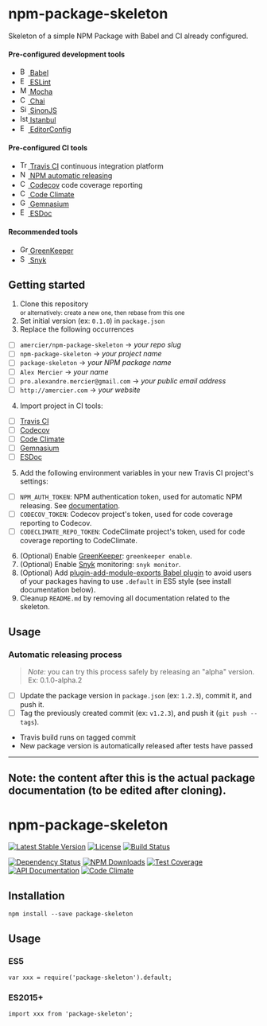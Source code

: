 npm-package-skeleton
====================

Skeleton of a simple NPM Package with Babel and CI already configured.

#### Pre-configured development tools

- [<img alt="Babel" src="https://babeljs.io/favicon-16x16.png" height="16"> Babel](https://babeljs.io/)
- [<img alt="ESLint" src="http://eslint.org/img/favicon.512x512.png" height="16"> ESLint](http://eslint.org/)
- [<img alt="Mocha" src="https://mochajs.org/favicon.ico" height="16"> Mocha](https://mochajs.org/)
- [<img alt="Chai" src="http://chaijs.com/img/favicon.ico" height="16"> Chai](http://chaijs.com/)
- [<img alt="SinonJS" src="http://sinonjs.org/assets/images/favicon.png" height="16"> SinonJS](http://sinonjs.org/)
- [<img alt="Istanbul" src="https://istanbul.js.org/assets/istanbul-logo.png" height="16"> Istanbul](https://github.com/gotwarlost/istanbul)
- [<img alt="EditorConfig" src="http://editorconfig.org/favicon.ico" height="16"> EditorConfig](http://editorconfig.org/)

#### Pre-configured CI tools

- [<img alt="Travis CI" src="https://cdn.travis-ci.org/images/favicon-076a22660830dc325cc8ed70e7146a59.png" height="16"> Travis CI](https://travis-ci.org/) continuous integration platform
- [<img alt="NPM" src="https://www.npmjs.com/static/images/touch-icons/favicon-16x16.png" height="16"> NPM automatic releasing](https://docs.travis-ci.com/user/deployment/npm)
- [<img alt="Codecov" src="https://d234q63orb21db.cloudfront.net/685e381330164f79197bc0e7f75035c6f1b9d7d0/media/images/favicon.png" height="16"> Codecov](https://codecov.io/) code coverage reporting
- [<img alt="Code Climate" src="https://codeclimate.com/favicon.png" height="16"> Code Climate](https://codeclimate.com/)
- [<img alt="Gemnasium" src="https://gemnasium.com/assets/favicon.png" height="16"> Gemnasium](https://gemnasium.com/)
- [<img alt="ESDoc" src="https://esdoc.org/favicon.ico" height="16"> ESDoc](https://esdoc.org/)

#### Recommended tools

- [<img alt="GreenKeeper" src="http://greenkeeper.io/favicon-16x16.png" height="16"> GreenKeeper](http://greenkeeper.io/)
- [<img alt="Snyk" src="https://res.cloudinary.com/snyk/image/upload/favicon/favicon.ico" height="16"> Snyk](https://snyk.io/)

## Getting started

1. Clone this repository  
   <small>or alternatively: create a new one, then rebase from this one</small>
2. Set initial version (ex: `0.1.0`) in `package.json`
3. Replace the following occurrences
  - [ ] `amercier/npm-package-skeleton` → *your repo slug*
  - [ ] `npm-package-skeleton` → *your project name*
  - [ ] `package-skeleton` → *your NPM package name*
  - [ ] `Alex Mercier` → *your name*
  - [ ] `pro.alexandre.mercier@gmail.com` → *your public email address*
  - [ ] `http://amercier.com` → *your website*
4. Import project in CI tools:
  - [ ] [Travis CI](https://travis-ci.org/)
  - [ ] [Codecov](https://codecov.io/)
  - [ ] [Code Climate](https://codeclimate.com/github/signup)
  - [ ] [Gemnasium](https://gemnasium.com/)
  - [ ] [ESDoc](https://doc.esdoc.org/-/generate.html)
5. Add the following environment variables in your new Travis CI project's settings:
  - [ ] `NPM_AUTH_TOKEN`: NPM authentication token, used for automatic NPM releasing. See [documentation](https://docs.travis-ci.com/user/deployment/npm).
  - [ ] `CODECOV_TOKEN`: Codecov project's token, used for code coverage reporting to Codecov.
  - [ ] `CODECLIMATE_REPO_TOKEN`: CodeClimate project's token, used for code coverage reporting to CodeClimate.
6. (Optional) Enable [GreenKeeper](http://greenkeeper.io/): `greenkeeper enable`.
7. (Optional) Enable [Snyk](https://snyk.io/) monitoring: `snyk monitor`.
8. (Optional) Add [plugin-add-module-exports Babel plugin](https://www.npmjs.com/package/babel-plugin-add-module-exports) to avoid users of your packages having to use `.default` in ES5 style (see install documentation below).
9. Cleanup `README.md` by removing all documentation related to the skeleton.

## Usage

### Automatic releasing process

> *Note:* you can try this process safely by releasing an "alpha" version. Ex: 0.1.0-alpha.2

- [ ] Update the package version in `package.json` (ex: `1.2.3`), commit it, and push it.
- [ ] Tag the previously created commit (ex: `v1.2.3`), and push it (`git push --tags`).
- Travis build runs on tagged commit
- New package version is automatically released after tests have passed

---
## **Note:** the content after this is the actual package documentation (to be edited after cloning).

npm-package-skeleton
====================

[![Latest Stable Version](https://img.shields.io/npm/v/package-skeleton.svg)](https://www.npmjs.com/package/package-skeleton)
[![License](https://img.shields.io/npm/l/package-skeleton.svg)](https://www.npmjs.com/package/package-skeleton)
[![Build Status](https://img.shields.io/travis/amercier/npm-package-skeleton/master.svg)](https://travis-ci.org/amercier/npm-package-skeleton)

[![Dependency Status](http://img.shields.io/gemnasium/amercier/npm-package-skeleton.svg)](https://gemnasium.com/amercier/npm-package-skeleton)
[![NPM Downloads](https://img.shields.io/npm/dm/package-skeleton.svg)](https://www.npmjs.com/package/package-skeleton)
[![Test Coverage](https://img.shields.io/codecov/c/github/amercier/npm-package-skeleton/master.svg)](https://codecov.io/github/amercier/npm-package-skeleton?branch=master)
[![API Documentation](https://doc.esdoc.org/github.com/amercier/npm-package-skeleton/badge.svg)](https://doc.esdoc.org/github.com/amercier/npm-package-skeleton/)
[![Code Climate](https://img.shields.io/codeclimate/github/amercier/npm-package-skeleton.svg)](https://codeclimate.com/github/amercier/npm-package-skeleton)


Installation
------------

    npm install --save package-skeleton

Usage
-----

### ES5

    var xxx = require('package-skeleton').default;

### ES2015+

    import xxx from 'package-skeleton';
